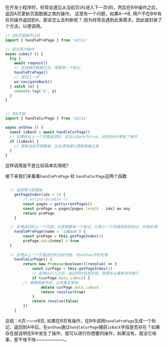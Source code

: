 在开发小程序时，经常会遇见从当前页(A)进入下一页(B)，然后在B中操作之后，返回A页更新页面数据之类的操作。
这里有一个问题，如果A-->B, 用户不在B中有任何操作返回到A，那该怎么去判断呢？
因为经常会遇到此类需求，因此就封装了个方法，以便调用。

```javascript
// 在B页面操作之后
import { handlePrePage } from 'utils'

// 提交某次操作
async submit () {
  try {
    await request()
    // 完成操作数据之后，需要做一个标记
    handlePrePage()
    // 返回上一页
    wx.navigateBack()
  } catch (e) {
    console.log('e', e)
  }
}


// 在A页面
import { handleCurPage } from 'utils'

async onShow () {
  const isBack = await handleCurPage() 
  // 如果是从上一个页面返回的，并且isBack为true，说明在B中更新了操作
  if (isBack) {
    // 更新当前页面数据，比如调用接口更新数据之类
  }
}

```

这样调用是不是比较简单实用呢?

接下来我们来看看`handlePrePage` 和 `handleCurPage`这两个函数

```javascript

  // 返回第几层路由
	getPageIndex(idx = 1) {
		/* eslint-disable */
		const pages = getCurrentPages()
		const prePage = pages[pages.length - idx] as any
		return prePage
	}

  // 处理返回到上一个页面，这里需要做一个标记，以便上一个页面获取到标记，好做处理。
	handlePrePage(name = 'isBack') {
		const prePage = this.getPageIndex(2)
		prePage.data[name] = true
  }
  
  // 处理从上一个页面返回到当前页面，在onShow中的处理
	handleCurPage() {
		return new Promise<boolean>((resolve) => {
			const curPage = this.getPageIndex(1)
			// 新增出行人之后，返回预约信息页面，需要在从重新请求接口
			if (curPage.data.isBack) {
        // 需要删掉字段，以免重复使用
				delete curPage.data.isBack
				return resolve(true)
			}
			return resolve(false)
		})
	}

```

总结：A页--->B页, 如果在B页有操作，在B中调用`handlePrePage`生成一个标记，返回到A中后，在`onShow`通过`handleCurPage`捕获`isBack`字段是否存在？如果存在就说明在B中发生了操作，就可以进行你想要的操作，如果没有，就没它啥事，爱干啥干啥~~~~~~~~~~。